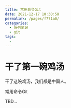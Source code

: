 ```yaml
---
title: 常用命令Git
date: 2021-12-17 10:30:58
permalink: /pages/f771a0/
categories:
  - 系列笔记
  - git
tags:
  - 
---
```

# 干了第一碗鸡汤

干了这碗鸡汤，我们都是中国人。

常用命令Git

TBD...
